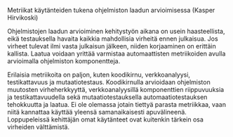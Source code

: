 Metriikat käytänteiden tukena ohjelmiston laadun arvioimisessa (Kasper Hirvikoski)

Ohjelmistojen laadun arvioiminen kehitystyön aikana on usein haasteellista, eikä testauksella havaita kaikkia mahdollisia virheitä ennen julkaisua. Jos virheet tulevat ilmi vasta julkaisun jälkeen, niiden korjaaminen on erittäin kallista. Laatua voidaan yrittää varmistaa automaattisten metriikoiden avulla arvioimalla ohjelmiston komponentteja.

Erilaisia metriikoita on paljon, kuten koodikirnu, verkkoanalyysi, testikattavuus ja mutaatiotestaus. Koodikirnulla arvioidaan ohjelmiston muutosten virheherkkyyttä, verkkoanalyysillä komponenttien riippuvuuksia ja testikattavuudella sekä mutaatiotestauksella automaatiotestauksen tehokkuutta ja laatua. Ei ole olemassa jotain tiettyä parasta metriikkaa, vaan niitä kannattaa käyttää yleensä samanaikaisesti apuvälineenä. Loppupeleissä kehittäjän omat käytänteet ovat kuitenkin tärkein osa virheiden välttämistä.
